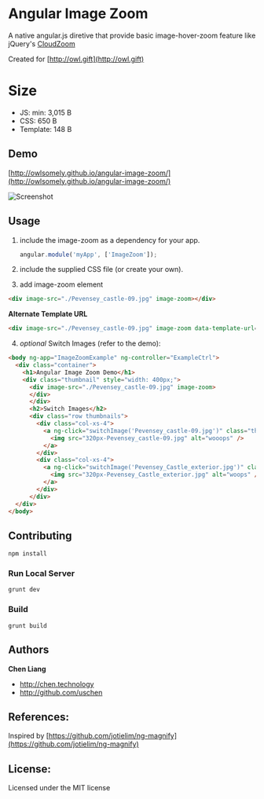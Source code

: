 Angular Image Zoom
==================
A native angular.js diretive that provide basic image-hover-zoom feature like jQuery's [CloudZoom](https://github.com/smurfy/cloud-zoom)

Created for [http://owl.gift](http://owl.gift)

# Size
* JS: min: 3,015 B
* CSS: 650 B
* Template: 148 B

Demo
----
[http://owlsomely.github.io/angular-image-zoom/](http://owlsomely.github.io/angular-image-zoom/)

![Screenshot](https://github.com/owlsomely/angular-image-zoom/raw/master/doc/img/screenshot.png "https://github.com/owlsomely/angular-image-zoom/raw/master/doc/img/screenshot.png")

Usage
-----
1. include the image-zoom as a dependency for your app.

    ```js
    angular.module('myApp', ['ImageZoom']);
    ```

2. include the supplied CSS file (or create your own).
3. add image-zoom element

  ```html
  <div image-src="./Pevensey_castle-09.jpg" image-zoom></div>
  ```

  **Alternate Template URL**
  ```html
  <div image-src="./Pevensey_castle-09.jpg" image-zoom data-template-url="/assets/my-image-template.html"></div>
  ```

4. *optional* Switch Images (refer to the demo):

  ```html
  <body ng-app="ImageZoomExample" ng-controller="ExampleCtrl">
    <div class="container">
      <h1>Angular Image Zoom Demo</h1>
      <div class="thumbnail" style="width: 400px;">
        <div image-src="./Pevensey_castle-09.jpg" image-zoom>
        </div>
        </div>
        <h2>Switch Images</h2>
        <div class="row thumbnails">
          <div class="col-xs-4">
            <a ng-click="switchImage('Pevensey_castle-09.jpg')" class="thumbnail product-image">
              <img src="320px-Pevensey_castle-09.jpg" alt="wooops" />
            </a>
          </div>
          <div class="col-xs-4">
            <a ng-click="switchImage('Pevensey_Castle_exterior.jpg')" class="thumbnail product-image">
              <img src="320px-Pevensey_Castle_exterior.jpg" alt="woops" />
            </a>
          </div>
        </div>
    </div>
  </body>
  ```

## Contributing

`npm install`

### Run Local Server
`grunt dev`

### Build
`grunt build`

## Authors

**Chen Liang**

+ http://chen.technology
+ http://github.com/uschen


## References:
Inspired by [https://github.com/jotielim/ng-magnify](https://github.com/jotielim/ng-magnify)

## License:
Licensed under the MIT license
